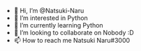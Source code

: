 - 👋 Hi, I’m @Natsuki-Naru
- 👀 I’m interested in Python
- 🌱 I’m currently learning Python
- 💞️ I’m looking to collaborate on Nobody :D
- 📫 How to reach me Natsuki Naru#3000

<!---
Natsuki-Naru/Natsuki-Naru is a ✨ special ✨ repository because its `README.md` (this file) appears on your GitHub profile.
You can click the Preview link to take a look at your changes.
--->
